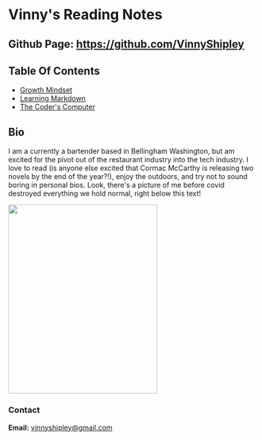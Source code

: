 # Vinny's Reading Notes

## Github Page: https://github.com/VinnyShipley

## Table Of Contents

* [Growth Mindset](growthmind.md)
* [Learning Markdown](class01.md)
* [The Coder's Computer](class02.md)

## Bio

I am a currently a bartender based in Bellingham Washington, but am excited for the pivot out of the restaurant industry into the tech industry. I love to read (is anyone else excited that Cormac McCarthy is releasing two novels by the end of the year?!), enjoy the outdoors, and try not to sound boring in personal bios. Look, there's a picture of me before covid destroyed everything we hold normal, right below this text!

<img src="https://scontent-sea1-1.xx.fbcdn.net/v/t1.6435-9/93152914_2685180878435847_833977314810265600_n.jpg?_nc_cat=105&ccb=1-5&_nc_sid=0debeb&_nc_ohc=dv_I8PkU81IAX8GTavV&tn=se0R3HZ_HuRBFL8H&_nc_ht=scontent-sea1-1.xx&oh=00_AT-NBWgL3EbNMlbMqadHBbqLbptY-xd62_DLgfdM3vrCIA&oe=625EFEB7" height="380" width="300"/>


### Contact

**Email:** vinnyshipley@gmail.com
